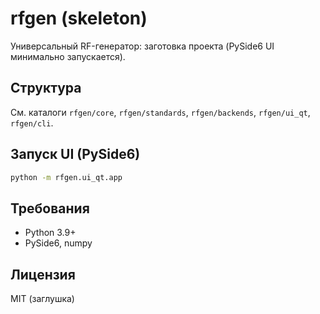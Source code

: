 # rfgen (skeleton)

Универсальный RF-генератор: заготовка проекта (PySide6 UI минимально запускается).

## Структура
См. каталоги `rfgen/core`, `rfgen/standards`, `rfgen/backends`, `rfgen/ui_qt`, `rfgen/cli`.

## Запуск UI (PySide6)
```bash
python -m rfgen.ui_qt.app
```

## Требования
- Python 3.9+
- PySide6, numpy

## Лицензия
MIT (заглушка)
